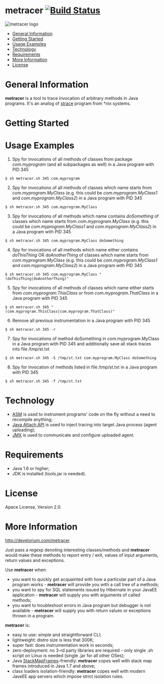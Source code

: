 # metracer [![Build Status](https://travis-ci.org/kocherovms/metracer.svg?branch=master)](https://travis-ci.org/kocherovms/metracer)
![metracer logo](http://develorium.com/wp-content/uploads/2015/11/metracer.png)

* [General Information](#general-information)
* [Getting Started](#getting-started)
* [Usage Examples](#usage-examples)
* [Technology](#technology)
* [Requirements](#requirements)
* [More Information](#more-information)
* [License](#license)

# General Information

**metracer** is a tool to trace invocation of arbitrary methods in Java programs. It's an analog of [strace] program from *nix systems. 

# Getting Started

# Usage Examples

1) Spy for invocations of all methods of classes from package *com.myprogram* (and all subpackages as well) in a Java program with PID 345

``` console
$ sh metracer.sh 345 com.myprogram
```

2) Spy for invocations of all methods of classes which name starts from *com.myprogram.MyClass* (e.g. this could be *com.myprogram.MyClass1* and *com.myprogram.MyClass2*) in a Java program with PID 345

``` console
$ sh metracer.sh 345 com.myprogram.MyClass
```

3) Spy for invocations of all methods which name contains *doSomething* of classes which name starts from *com.myprogram.MyClass* (e.g. this could be *com.myprogram.MyClass1* and *com.myprogram.MyClass2*) in a Java program with PID 345

``` console
$ sh metracer.sh 345 com.myprogram.MyClass doSomething
```

4) Spy for invocations of all methods which name either contains *doThisThing* OR *doAnotherThing* of classes which name starts from *com.myprogram.MyClass* (e.g. this could be *com.myprogram.MyClass1* and *com.myprogram.MyClass2*) in a Java program with PID 345

``` console
$ sh metracer.sh 345 com.myprogram.MyClass "(doThisThing|doAnotherThing)"
```

5) Spy for invocations of all methods of classes which name either starts from *com.myprogram.ThisClass* or from *com.myprogram.ThatClass* in a Java program with PID 345

``` console
$ sh metracer.sh 345 "(com.myprogram.ThisClass|com.myprogram.ThatClass)"
```

6) Remove all previous instrumentation in a Java program with PID 345

``` console
$ sh metracer.sh 345 -r
```

7) Spy for invocations of method doSomething in com.myprogram.MyClass in a Java program with PID 345 and additionally save all stack traces into file /tmp/st.txt

``` console
$ sh metracer.sh 345 -S /tmp/st.txt com.myprogram.MyClass doSomething
```

8) Spy for invocation of methods listed in file /tmp/st.txt in a Java program with PID 345

``` console
$ sh metracer.sh 345 -f /tmp/st.txt
```

# Technology

- [ASM] is used to instrument programs' code on the fly without a need to recompile anything;
- [Java Attach API] is used to inject tracing into target Java process (agent uploading);
- [JMX] is used to communicate and configure uploaded agent.

# Requirements

- Java 1.6 or higher;
- JDK is installed (tools.jar is needed).

# License

Apace License, Version 2.0.

# More Information

http://develorium.com/metracer

Just pass a regexp denoting interesting classes/methods and **metracer** would make these methods to report entry / exit, values of input arguments, return values and exceptions. 

Use **metracer** when:
 - you want to quickly get acquainted with how a particular part of a Java program works - **metracer** will provide you with a call tree of a methods;
 - you want to spy for SQL statements issued by Hibernate in your JavaEE application - **metracer** will supply you with arguments of called methods;
 - you want to troubleshoot errors in Java program but debugger is not available - **metracer** will supply you with return values or exceptions thrown in a program.

**metracer** is:
- easy to use: simple and straightforward CLI;
- lightweight: distro size is less that 300K;
- super fast: does instrumentation work in seconds;
- zero-deployment: no 3-rd party libraries are required - only single .sh script on Linux is needed (single .jar for all other OSes);
- Java [StackMapFrames]-friendly: **metracer** copes well with stack map frames introduced in Java 1.7 and above;
- class loaders isolation-friendly: **metracer** copes well with modern JaveEE app servers which impose strict isolation rules.

[strace]: <http://linux.die.net/man/1/strace>
[StackMapFrames]: http://stackoverflow.com/questions/25109942/is-there-a-better-explanation-of-stack-map-frames
[ASM]: <http://asm.ow2.org/>
[Java Attach API]: https://docs.oracle.com/javase/7/docs/jdk/api/attach/spec/com/sun/tools/attach/VirtualMachine.html
[JMX]: http://www.oracle.com/technetwork/articles/java/javamanagement-140525.html
